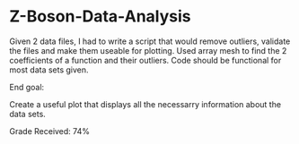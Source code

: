 # Z-Boson-Data-Analysis

Given 2 data files, I had to write a script that would remove outliers, validate the files and make them useable for plotting. Used array mesh to find the 2 coefficients of a function and their outliers. Code should be functional for most data sets given. 

End goal:

Create a useful plot that displays all the necessarry information about the data sets.

Grade Received: 74%
